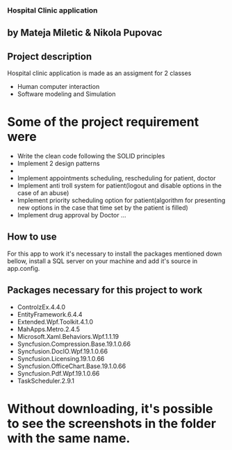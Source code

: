 ### Hospital Clinic application 
## by Mateja Miletic & Nikola Pupovac

## Project description
Hospital clinic application is made as an assigment for 2 classes
- Human computer interaction
- Software modeling and Simulation
# Some of the project requirement were
- Write the clean code following the SOLID principles
- Implement 2 design patterns
- 
- Implement appointments scheduling, rescheduling for patient, doctor
- Implement anti troll system for patient(logout and disable options in the case of an abuse)
- Implement priority scheduling option for patient(algorithm for presenting new options in the case that time set by the patient is filled)
- Implement drug approval by Doctor
...


## How to use
For this app to work it's necessary to install the packages mentioned down bellow, install a SQL server on your machine and add it's source in app.config.

## Packages necessary for this project to work
- ControlzEx.4.4.0
- EntityFramework.6.4.4
- Extended.Wpf.Toolkit.4.1.0
- MahApps.Metro.2.4.5
- Microsoft.Xaml.Behaviors.Wpf.1.1.19
- Syncfusion.Compression.Base.19.1.0.66
- Syncfusion.DocIO.Wpf.19.1.0.66
- Syncfusion.Licensing.19.1.0.66
- Syncfusion.OfficeChart.Base.19.1.0.66
- Syncfusion.Pdf.Wpf.19.1.0.66
- TaskScheduler.2.9.1

# Without downloading, it's possible to see the screenshots in the folder with the same name.
